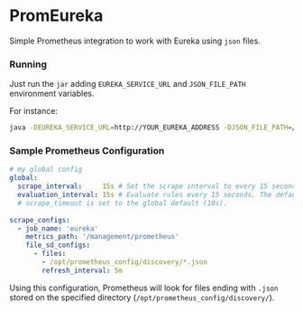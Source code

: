 # PromEureka

Simple Prometheus integration to work with Eureka using `json` files.

### Running

Just run the `jar` adding `EUREKA_SERVICE_URL` and `JSON_FILE_PATH` environment variables.

For instance:
 
```bash
java -DEUREKA_SERVICE_URL=http://YOUR_EUREKA_ADDRESS -DJSON_FILE_PATH=/opt/prometheus_config/discovery -jar prometheus-eureka-1.0.4.jar
```

### Sample Prometheus Configuration

```yaml
# my global config
global:
  scrape_interval:     15s # Set the scrape interval to every 15 seconds. Default is every 1 minute.
  evaluation_interval: 15s # Evaluate rules every 15 seconds. The default is every 1 minute.
  # scrape_timeout is set to the global default (10s).
  
scrape_configs:
  - job_name: 'eureka'
    metrics_path: '/management/prometheus'
    file_sd_configs:
      - files:
        - /opt/prometheus_config/discovery/*.json
        refresh_interval: 5m
```

Using this configuration, Prometheus will look for files ending with `.json` stored on the 
specified directory (`/opt/prometheus_config/discovery/`). 